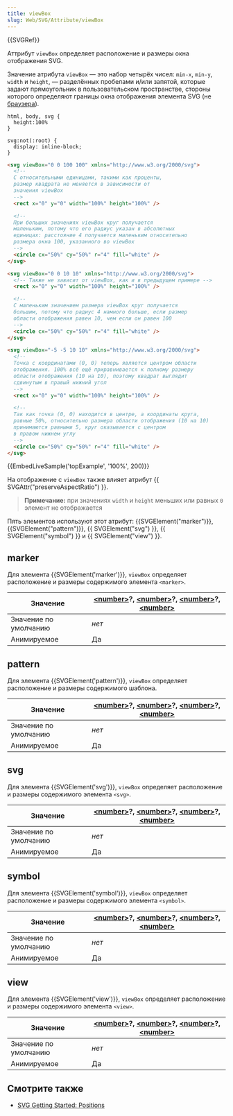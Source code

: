 ```yaml
---
title: viewBox
slug: Web/SVG/Attribute/viewBox
---
```


{{SVGRef}}

Аттрибут `viewBox` определяет расположение и размеры окна отображения SVG.

Значение атрибута `viewBox` — это набор четырёх чисел: `min-x`, `min-y`, `width` и `height`, — разделённых пробелами и/или запятой, которые задают прямоугольник в пользовательском пространстве, стороны которого определяют границы окна отображения элемента SVG (не [браузера](/ru/docs/%D0%A1%D0%BB%D0%BE%D0%B2%D0%B0%D1%80%D1%8C/Viewport)).

```
html, body, svg {
  height:100%
}

svg:not(:root) {
  display: inline-block;
}
```

```html
<svg viewBox="0 0 100 100" xmlns="http://www.w3.org/2000/svg">
  <!--
  С относительными единицами, такими как проценты,
  размер квадрата не меняется в зависимости от
  значения viewBox
  -->
  <rect x="0" y="0" width="100%" height="100%" />

  <!--
  При больших значениях viewBox круг получается
  маленьким, потому что его радиус указан в абсолютных
  единицах: расстояние 4 получается маленьким относительно
  размера окна 100, указанного во viewBox
  -->
  <circle cx="50%" cy="50%" r="4" fill="white" />
</svg>

<svg viewBox="0 0 10 10" xmlns="http://www.w3.org/2000/svg">
  <!-- Также не зависит от viewBox, как и в предыдущем примере -->
  <rect x="0" y="0" width="100%" height="100%" />

  <!--
  С маленьким значением размера viewBox круг получается
  большим, потому что радиус 4 намного больше, если размер
  области отображения равен 10, чем если он равен 100
  -->
  <circle cx="50%" cy="50%" r="4" fill="white" />
</svg>

<svg viewBox="-5 -5 10 10" xmlns="http://www.w3.org/2000/svg">
  <!--
  Точка с координатами (0, 0) теперь является центром области
  отображения. 100% всё ещё приравнивается к полному размеру
  области отображения (10 на 10), поэтому квадрат выглядит
  сдвинутым в правый нижний угол
  -->
  <rect x="0" y="0" width="100%" height="100%" />

  <!--
  Так как точка (0, 0) находится в центре, а координаты круга,
  равные 50%, относительно размера области отображения (10 на 10)
  принимаются равными 5, круг оказывается с центром
  в правом нижнем углу
  -->
  <circle cx="50%" cy="50%" r="4" fill="white" />
</svg>
```

{{EmbedLiveSample('topExample', '100%', 200)}}

На отображение с `viewBox` также влияет атрибут {{ SVGAttr("preserveAspectRatio") }}.

> **Примечание:** при значениях `width` и `height` меньших или равных `0` элемент не отображается

Пять элементов используют этот атрибут: {{SVGElement("marker")}}, {{SVGElement("pattern")}}, {{ SVGElement("svg") }}, {{ SVGElement("symbol") }} и {{ SVGElement("view") }}.

## marker

Для элемента {{SVGElement('marker')}}, `viewBox` определяет расположение и размеры содержимого элемента `<marker>`.

| Значение              | **[\<number>](/docs/Web/SVG/Content_type#Number)**?, **[\<number>](/docs/Web/SVG/Content_type#Number)**?, **[\<number>](/docs/Web/SVG/Content_type#Number)**?, **[\<number>](/docs/Web/SVG/Content_type#Number)** |
| --------------------- | ----------------------------------------------------------------------------------------------------------------------------------------------------------------------------------------------------------------- |
| Значение по умолчанию | _нет_                                                                                                                                                                                                             |
| Анимируемое           | Да                                                                                                                                                                                                                |

## pattern

Для элемента {{SVGElement('pattern')}}, `viewBox` определяет расположение и размеры содержимого шаблона.

| Значение              | **[\<number>](/docs/Web/SVG/Content_type#Number)**?, **[\<number>](/docs/Web/SVG/Content_type#Number)**?, **[\<number>](/docs/Web/SVG/Content_type#Number)**?, **[\<number>](/docs/Web/SVG/Content_type#Number)** |
| --------------------- | ----------------------------------------------------------------------------------------------------------------------------------------------------------------------------------------------------------------- |
| Значение по умолчанию | _нет_                                                                                                                                                                                                             |
| Анимируемое           | Да                                                                                                                                                                                                                |

## svg

Для элемента {{SVGElement('svg')}}, `viewBox` определяет расположение и размеры содержимого элемента `<svg>`.

| Значение              | **[\<number>](/docs/Web/SVG/Content_type#Number)**?, **[\<number>](/docs/Web/SVG/Content_type#Number)**?, **[\<number>](/docs/Web/SVG/Content_type#Number)**?, **[\<number>](/docs/Web/SVG/Content_type#Number)** |
| --------------------- | ----------------------------------------------------------------------------------------------------------------------------------------------------------------------------------------------------------------- |
| Значение по умолчанию | _нет_                                                                                                                                                                                                             |
| Анимируемое           | Да                                                                                                                                                                                                                |

## symbol

Для элемента {{SVGElement('symbol')}}, `viewBox` определяет расположение и размеры содержимого элемента `<symbol>`.

| Значение              | **[\<number>](/docs/Web/SVG/Content_type#Number)**?, **[\<number>](/docs/Web/SVG/Content_type#Number)**?, **[\<number>](/docs/Web/SVG/Content_type#Number)**?, **[\<number>](/docs/Web/SVG/Content_type#Number)** |
| --------------------- | ----------------------------------------------------------------------------------------------------------------------------------------------------------------------------------------------------------------- |
| Значение по умолчанию | _нет_                                                                                                                                                                                                             |
| Анимируемое           | Да                                                                                                                                                                                                                |

## view

Для элемента {{SVGElement('view')}}, `viewBox` определяет расположение и размеры содержимого элемента `<view>`.

| Значение              | **[\<number>](/docs/Web/SVG/Content_type#Number)**?, **[\<number>](/docs/Web/SVG/Content_type#Number)**?, **[\<number>](/docs/Web/SVG/Content_type#Number)**?, **[\<number>](/docs/Web/SVG/Content_type#Number)** |
| --------------------- | ----------------------------------------------------------------------------------------------------------------------------------------------------------------------------------------------------------------- |
| Значение по умолчанию | _нет_                                                                                                                                                                                                             |
| Анимируемое           | Да                                                                                                                                                                                                                |

## Смотрите также

- [SVG Getting Started: Positions](/en-US/docs/Web/SVG/Tutorial/Positions)

